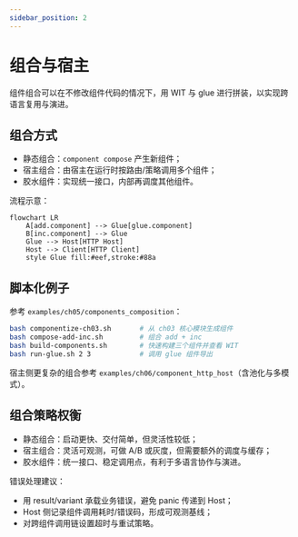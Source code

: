 ```yaml
---
sidebar_position: 2
---
```


# 组合与宿主

组件组合可以在不修改组件代码的情况下，用 WIT 与 glue 进行拼装，以实现跨语言复用与演进。

## 组合方式

- 静态组合：`component compose` 产生新组件；
- 宿主组合：由宿主在运行时按路由/策略调用多个组件；
- 胶水组件：实现统一接口，内部再调度其他组件。

流程示意：

```mermaid
flowchart LR
	A[add.component] --> Glue[glue.component]
	B[inc.component] --> Glue
	Glue --> Host[HTTP Host]
	Host --> Client[HTTP Client]
	style Glue fill:#eef,stroke:#88a
```

## 脚本化例子

参考 `examples/ch05/components_composition`：

```bash
bash componentize-ch03.sh       # 从 ch03 核心模块生成组件
bash compose-add-inc.sh         # 组合 add + inc
bash build-components.sh        # 快速构建三个组件并查看 WIT
bash run-glue.sh 2 3            # 调用 glue 组件导出
```

宿主侧更复杂的组合参考 `examples/ch06/component_http_host`（含池化与多模式）。

## 组合策略权衡

- 静态组合：启动更快、交付简单，但灵活性较低；
- 宿主组合：灵活可观测，可做 A/B 或灰度，但需要额外的调度与缓存；
- 胶水组件：统一接口、稳定调用点，有利于多语言协作与演进。

错误处理建议：
- 用 result/variant 承载业务错误，避免 panic 传递到 Host；
- Host 侧记录组件调用耗时/错误码，形成可观测基线；
- 对跨组件调用链设置超时与重试策略。
